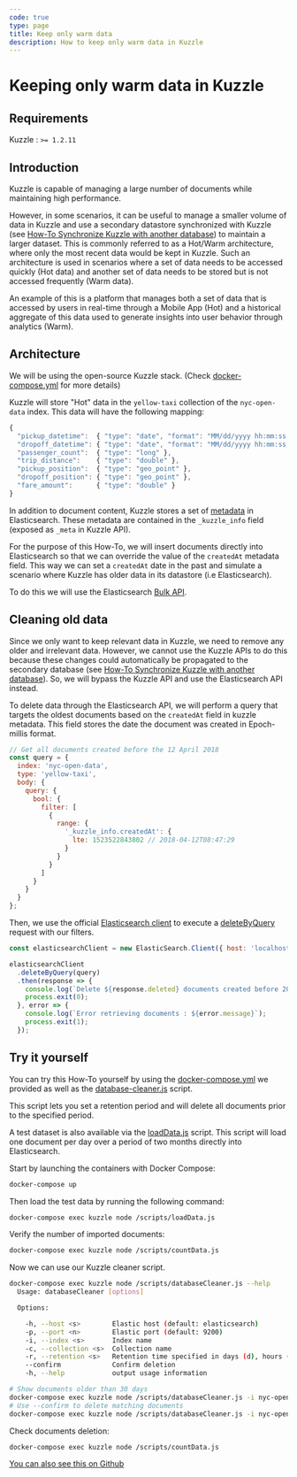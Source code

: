 ```yaml
---
code: true
type: page
title: Keep only warm data
description: How to keep only warm data in Kuzzle
---
```


# Keeping only warm data in Kuzzle

## Requirements

Kuzzle : `>= 1.2.11`

## Introduction

Kuzzle is capable of managing a large number of documents while maintaining high performance.

However, in some scenarios, it can be useful  to manage a smaller volume of data in Kuzzle and use a secondary datastore synchronized with Kuzzle (see [How-To Synchronize Kuzzle with another database](../sync-data-to-another-database)) to maintain a larger dataset.
This is commonly referred to as a Hot/Warm architecture, where only the most recent data would be kept in Kuzzle. Such an architecture is used in scenarios where a set of data needs to be accessed quickly (Hot data) and another set of data needs to be stored but is not accessed frequently (Warm data).

An example of this is a platform that manages both a set of data that is accessed by users in real-time through a Mobile App (Hot) and a historical aggregate of this data used to generate insights into user behavior through analytics (Warm).

## Architecture

We will be using the open-source Kuzzle stack. (Check [docker-compose.yml](docker-compose.yml) for more details)

Kuzzle will store "Hot" data in the `yellow-taxi` collection of the `nyc-open-data` index. This data will have the following mapping:

```js
{
  "pickup_datetime":  { "type": "date", "format": "MM/dd/yyyy hh:mm:ss a" },
  "dropoff_datetime": { "type": "date", "format": "MM/dd/yyyy hh:mm:ss a" },
  "passenger_count":  { "type": "long" },
  "trip_distance":    { "type": "double" },
  "pickup_position":  { "type": "geo_point" },
  "dropoff_position": { "type": "geo_point" },
  "fare_amount":      { "type": "double" }
}
```

In addition to document content, Kuzzle stores a set of [metadata](/core/1/guides/essentials/document-metadata) in Elasticsearch. These metadata are contained in the `_kuzzle_info` field (exposed as `_meta` in Kuzzle API).

For the purpose of this How-To, we will insert documents directly into Elasticsearch so that we can override the value of the `createdAt` metadata field. This way we can set a `createdAt` date in the past and simulate a scenario where Kuzzle has older data in its datastore (i.e Elasticsearch).

To do this we will use the Elasticsearch [Bulk API](https://www.elastic.co/guide/en/elasticsearch/reference/5.5/docs-bulk.html).

## Cleaning old data

Since we only want to keep relevant data in Kuzzle, we need to  remove any older and irrelevant data. However, we cannot use the Kuzzle APIs to do this because these changes could automatically be propagated to the secondary database (see [How-To Synchronize Kuzzle with another database](../sync-data-to-another-database)).  So, we will bypass the Kuzzle API and use the Elasticsearch API instead.

To delete data through the Elasticsearch API, we will perform a query that targets the oldest documents based on the `createdAt` field in kuzzle metadata. This field stores the date the document was created in Epoch-millis format.

```js
// Get all documents created before the 12 April 2018
const query = {
  index: 'nyc-open-data',
  type: 'yellow-taxi',
  body: {
    query: {
      bool: {
        filter: [
          {
            range: {
              '_kuzzle_info.createdAt': {
                lte: 1523522843802 // 2018-04-12T08:47:29
              }
            }
          }
        ]
      }
    }
  }
};
```

Then, we use the official [Elasticsearch client](https://github.com/elastic/elasticsearch-js) to execute a [deleteByQuery](https://www.elastic.co/guide/en/elasticsearch/client/javascript-api/current/api-reference.html#api-deletebyquery) request with our filters.

```js
const elasticsearchClient = new ElasticSearch.Client({ host: 'localhost:9200' });

elasticsearchClient
  .deleteByQuery(query)
  .then(response => {
    console.log(`Delete ${response.deleted} documents created before 2018-04-12`);
    process.exit(0);
  }, error => {
    console.log(`Error retrieving documents : ${error.message}`);
    process.exit(1);
  });
```

## Try it yourself

You can try this How-To yourself by using the [docker-compose.yml](docker-compose.yml) we provided as well as the [database-cleaner.js](scripts/database-cleaner.js) script.

This script lets you set a retention period and will delete all documents prior to the specified period.

A test dataset is also available via the [loadData.js](scripts/loadData.js) script. This script will load one document per day over a period of two months directly into Elasticsearch.

Start by launching the containers with Docker Compose:

```bash
docker-compose up
```

Then load the test data by running the following command:

```bash
docker-compose exec kuzzle node /scripts/loadData.js
```

Verify the number of imported documents:

```bash
docker-compose exec kuzzle node /scripts/countData.js
```

Now we can use our Kuzzle cleaner script.

```bash
docker-compose exec kuzzle node /scripts/databaseCleaner.js --help
  Usage: databaseCleaner [options]

  Options:

    -h, --host <s>        Elastic host (default: elasticsearch)
    -p, --port <n>        Elastic port (default: 9200)
    -i, --index <s>       Index name
    -c, --collection <s>  Collection name
    -r, --retention <s>   Retention time specified in days (d), hours (h) or minutes (m) (default: 30d)
    --confirm             Confirm deletion
    -h, --help            output usage information

# Show documents older than 30 days
docker-compose exec kuzzle node /scripts/databaseCleaner.js -i nyc-open-data -c yellow-taxi -r 30d
# Use --confirm to delete matching documents
docker-compose exec kuzzle node /scripts/databaseCleaner.js -i nyc-open-data -c yellow-taxi -r 30d --confirm
```

Check documents deletion:

```bash
docker-compose exec kuzzle node /scripts/countData.js
```

[You can also see this on Github](https://github.com/kuzzleio/kuzzle-how-to/tree/master/keep-only-warm-data)